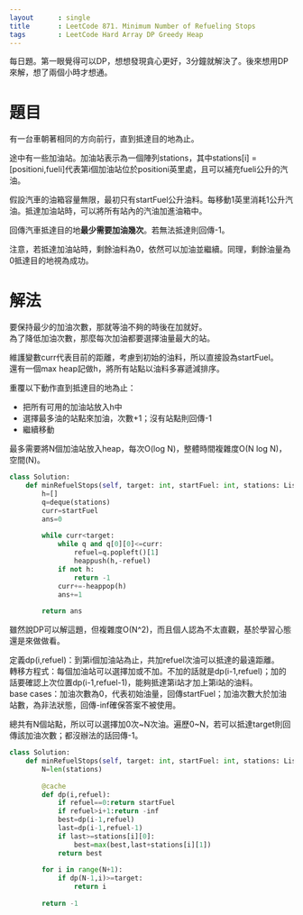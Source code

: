 ```yaml
--- 
layout      : single
title       : LeetCode 871. Minimum Number of Refueling Stops
tags        : LeetCode Hard Array DP Greedy Heap
---
```

每日題。第一眼覺得可以DP，想想發現貪心更好，3分鐘就解決了。後來想用DP來解，想了兩個小時才想通。  

# 題目
有一台車朝著相同的方向前行，直到抵達目的地為止。  

途中有一些加油站。加油站表示為一個陣列stations，其中stations[i] = [positioni,fueli]代表第i個加油站位於positioni英里處，且可以補充fueli公升的汽油。  

假設汽車的油箱容量無限，最初只有startFuel公升油料。每移動1英里消耗1公升汽油。抵達加油站時，可以將所有站內的汽油加進油箱中。  

回傳汽車抵達目的地**最少需要加油幾次**。若無法抵達則回傳-1。  

注意，若抵達加油站時，剩餘油料為0，依然可以加油並繼續。同理，剩餘油量為0抵達目的地視為成功。  

# 解法
要保持最少的加油次數，那就等油不夠的時後在加就好。  
為了降低加油次數，那麼每次加油都要選擇油量最大的站。  

維護變數curr代表目前的距離，考慮到初始的油料，所以直接設為startFuel。  
還有一個max heap記做h，將所有站點以油料多寡遞減排序。  

重覆以下動作直到抵達目的地為止：  
- 把所有可用的加油站放入h中  
- 選擇最多油的站點來加油，次數+1；沒有站點則回傳-1  
- 繼續移動

最多需要將N個加油站放入heap，每次O(log N)，整體時間複雜度O(N log N)，空間(N)。  

```python
class Solution:
    def minRefuelStops(self, target: int, startFuel: int, stations: List[List[int]]) -> int:
        h=[]
        q=deque(stations)
        curr=startFuel
        ans=0
        
        while curr<target:
            while q and q[0][0]<=curr:
                refuel=q.popleft()[1]
                heappush(h,-refuel)
            if not h:
                return -1
            curr+=-heappop(h)
            ans+=1
        
        return ans
```

雖然說DP可以解這題，但複雜度O(N^2)，而且個人認為不太直觀，基於學習心態還是來做做看。  

定義dp(i,refuel)：到第i個加油站為止，共加refuel次油可以抵達的最遠距離。  
轉移方程式：每個加油站可以選擇加或不加。不加的話就是dp(i-1,refuel)；加的話要確認上次位置dp(i-1,refuel-1)，能夠抵達第i站才加上第i站的油料。  
base cases：加油次數為0，代表初始油量，回傳startFuel；加油次數大於加油站數，為非法狀態，回傳-inf確保答案不被使用。  

總共有N個站點，所以可以選擇加0次\~N次油。遍歷0\~N，若可以抵達target則回傳該加油次數；都沒辦法的話回傳-1。  

```python
class Solution:
    def minRefuelStops(self, target: int, startFuel: int, stations: List[List[int]]) -> int:
        N=len(stations)
        
        @cache
        def dp(i,refuel):
            if refuel==0:return startFuel
            if refuel>i+1:return -inf
            best=dp(i-1,refuel)
            last=dp(i-1,refuel-1)
            if last>=stations[i][0]:
                best=max(best,last+stations[i][1])
            return best
        
        for i in range(N+1):
            if dp(N-1,i)>=target:
                return i
            
        return -1
```